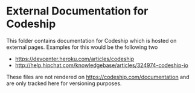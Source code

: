# External Documentation for Codeship

This folder contains documentation for Codeship which is hosted on external pages. Examples for this would be the following two

* https://devcenter.heroku.com/articles/codeship
* http://help.hipchat.com/knowledgebase/articles/324974-codeship-io

These files are not rendered on https://codeship.com/documentation and are only tracked here for versioning purposes.
